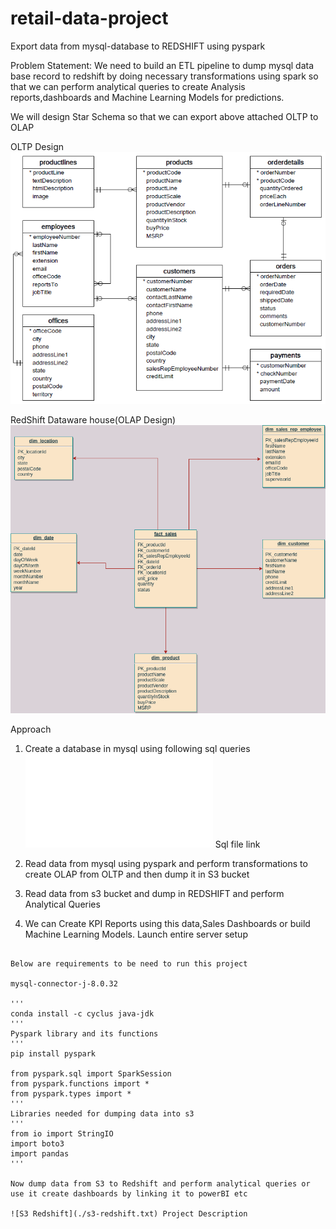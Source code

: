 # retail-data-project

Export data from mysql-database to REDSHIFT using pyspark

Problem Statement:
We need to build an ETL pipeline to dump mysql data base record to redshift by doing necessary transformations using spark 
so that we can perform analytical queries to create Analysis reports,dashboards and Machine Learning Models for predictions.

We will design Star Schema so that we can export above attached OLTP to OLAP

OLTP Design
![MY SQL DATABASE](./mysql-oltp-database.png)

RedShift Dataware house(OLAP Design)
![Red Shift](./redshift-olap-diagram.png)

Approach

1. Create a database in mysql using following sql queries
![MySQl](./mysqlsampledatabase.sql) Sql file link 

2. Read data from mysql using pyspark and perform transformations to create OLAP from OLTP and then dump it in S3 bucket

3. Read data from s3 bucket and dump in REDSHIFT and perform Analytical Queries
  
4. We can Create KPI Reports using this data,Sales Dashboards or build Machine Learning Models.
Launch entire server setup
```

Below are requirements to be need to run this project

mysql-connector-j-8.0.32

'''
conda install -c cyclus java-jdk
'''
Pyspark library and its functions
'''
pip install pyspark

from pyspark.sql import SparkSession
from pyspark.functions import *
from pyspark.types import *
'''
Libraries needed for dumping data into s3
'''
from io import StringIO
import boto3
import pandas
'''

Now dump data from S3 to Redshift and perform analytical queries or use it create dashboards by linking it to powerBI etc

![S3 Redshift](./s3-redshift.txt) Project Description
